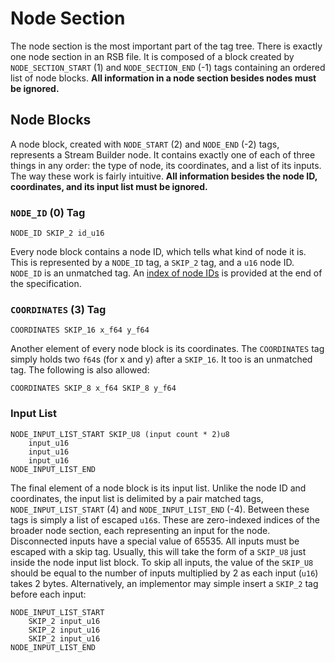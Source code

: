 # Node Section

The node section is the most important part of the tag tree. There is exactly one node section in an RSB file. It is composed of a block created by `NODE_SECTION_START` (1) and `NODE_SECTION_END` (-1) tags containing an ordered list of node blocks. **All information in a node section besides nodes must be ignored.**

## Node Blocks

A node block, created with `NODE_START` (2) and `NODE_END` (-2) tags, represents a Stream Builder node. It contains exactly one of each of three things in any order: the type of node, its coordinates, and a list of its inputs. The way these work is fairly intuitive. **All information besides the node ID, coordinates, and its input list must be ignored.**

### `NODE_ID` (0) Tag

```ignore
NODE_ID SKIP_2 id_u16
```

Every node block contains a node ID, which tells what kind of node it is. This is represented by a `NODE_ID` tag, a `SKIP_2` tag, and a `u16` node ID. `NODE_ID` is an unmatched tag. An [index of node IDs](nodes.html) is provided at the end of the specification.

### `COORDINATES` (3) Tag

```ignore
COORDINATES SKIP_16 x_f64 y_f64
```

Another element of every node block is its coordinates. The `COORDINATES` tag simply holds two `f64`s (for x and y) after a `SKIP_16`. It too is an unmatched tag. The following is also allowed:

```ignore
COORDINATES SKIP_8 x_f64 SKIP_8 y_f64
```

### Input List

```ignore
NODE_INPUT_LIST_START SKIP_U8 (input count * 2)u8
    input_u16
    input_u16
    input_u16
NODE_INPUT_LIST_END
```

The final element of a node block is its input list. Unlike the node ID and coordinates, the input list is delimited by a pair matched tags, `NODE_INPUT_LIST_START` (4) and `NODE_INPUT_LIST_END` (-4). Between these tags is simply a list of escaped `u16`s. These are zero-indexed indices of the broader node section, each representing an input for the node. Disconnected inputs have a special value of 65535. All inputs must be escaped with a skip tag. Usually, this will take the form of a `SKIP_U8` just inside the node input list block. To skip all inputs, the value of the `SKIP_U8` should be equal to the number of inputs multiplied by 2 as each input (`u16`) takes 2 bytes. Alternatively, an implementor may simple insert a `SKIP_2` tag before each input:

```ignore
NODE_INPUT_LIST_START
    SKIP_2 input_u16
    SKIP_2 input_u16
    SKIP_2 input_u16
NODE_INPUT_LIST_END
```
